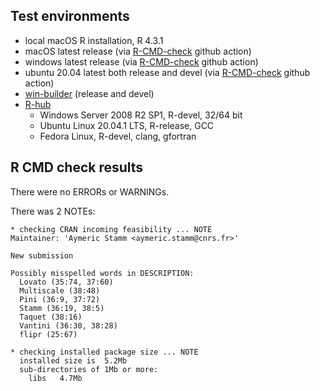 ## Test environments
* local macOS R installation, R 4.3.1
* macOS latest release (via [R-CMD-check](https://github.com/astamm/nevada/actions/workflows/R-CMD-check.yaml) github action)
* windows latest release (via [R-CMD-check](https://github.com/astamm/nevada/actions/workflows/R-CMD-check.yaml) github action)
* ubuntu 20.04 latest both release and devel (via [R-CMD-check](https://github.com/astamm/nevada/actions/workflows/R-CMD-check.yaml) github action)
* [win-builder](https://win-builder.r-project.org/) (release and devel)
* [R-hub](https://builder.r-hub.io)
  - Windows Server 2008 R2 SP1, R-devel, 32/64 bit
  - Ubuntu Linux 20.04.1 LTS, R-release, GCC
  - Fedora Linux, R-devel, clang, gfortran

## R CMD check results
There were no ERRORs or WARNINGs.

There was 2 NOTEs:

    * checking CRAN incoming feasibility ... NOTE
    Maintainer: 'Aymeric Stamm <aymeric.stamm@cnrs.fr>'

    New submission

    Possibly misspelled words in DESCRIPTION:
      Lovato (35:74, 37:60)
      Multiscale (38:48)
      Pini (36:9, 37:72)
      Stamm (36:19, 38:5)
      Taquet (38:16)
      Vantini (36:30, 38:28)
      flipr (25:67)

    * checking installed package size ... NOTE
      installed size is  5.2Mb
      sub-directories of 1Mb or more:
        libs   4.7Mb
